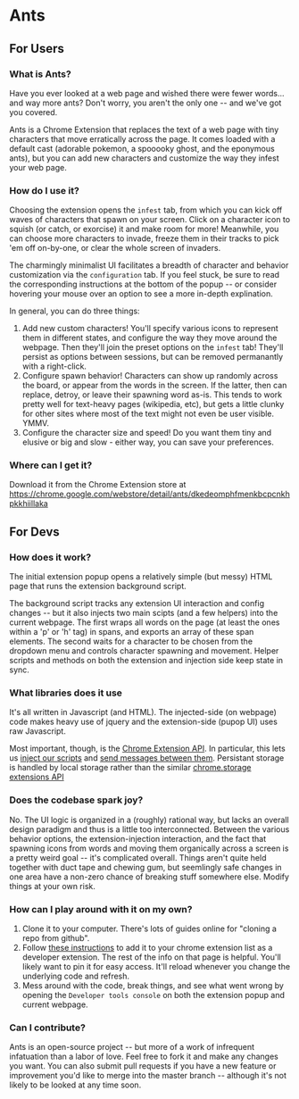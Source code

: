 # Ants

## For Users

### What is Ants?
Have you ever looked at a web page and wished there were fewer words... and way more ants? Don't worry, you aren't the only one -- and we've got you covered.

Ants is a Chrome Extension that replaces the text of a web page with tiny characters that move erratically across the page. It comes loaded with a default cast (adorable pokemon, a spooooky ghost, and the eponymous ants), but you can add new characters and customize the way they infest your web page.

### How do I use it?
Choosing the extension opens the `infest` tab, from which you can kick off waves of characters that spawn on your screen. Click on a character icon to squish (or catch, or exorcise) it and make room for more! Meanwhile, you can choose more characters to invade, freeze them in their tracks to pick 'em off on-by-one, or clear the whole screen of invaders.

The charmingly minimalist UI facilitates a breadth of character and behavior customization via the `configuration` tab. If you feel stuck, be sure to read the corresponding instructions at the bottom of the popup -- or consider hovering your mouse over an option to see a more in-depth explination.

In general, you can do three things:
1. Add new custom characters! You'll specify various icons to represent them in different states, and configure the way they move around the webpage. Then they'll join the preset options on the `infest` tab! They'll persist as options between sessions, but can be removed permanantly with a right-click.
2. Configure spawn behavior! Characters can show up randomly across the board, or appear from the words in the screen. If the latter, then can replace, detroy, or leave their spawning word as-is. This tends to work pretty well for text-heavy pages (wikipedia, etc), but gets a little clunky for other sites where most of the text might not even be user visible. YMMV.
3. Configure the character size and speed! Do you want them tiny and elusive or big and slow - either way, you can save your preferences.

### Where can I get it?
Download it from the Chrome Extension store at https://chrome.google.com/webstore/detail/ants/dkedeomphfmenkbcpcnkhpkkhiillaka

## For Devs

### How does it work?
The initial extension popup opens a relatively simple (but messy) HTML page that runs the extension background script.

The background script tracks any extension UI interaction and config changes -- but it also injects two main scipts (and a few helpers) into the current webpage. The first wraps all words on the page (at least the ones within a 'p' or 'h' tag) in spans, and exports an array of these span elements. The second waits for a character to be chosen from the dropdown menu and controls character spawning and movement. Helper scripts and methods on both the extension and injection side keep state in sync.

### What libraries does it use
It's all written in Javascript (and HTML). The injected-side (on webpage) code makes heavy use of jquery and the extension-side (pupop UI) uses raw Javascript.

Most important, though, is the [Chrome Extension API](https://developer.chrome.com/docs/extensions/mv3/getstarted/extensions-101/). In particular, this lets us [inject our scripts](https://developer.chrome.com/docs/extensions/reference/scripting/#method-executeScript) and [send messages between them](https://developer.chrome.com/docs/extensions/mv3/messaging/). Persistant storage is handled by local storage rather than the similar [chrome.storage extensions API](https://developer.chrome.com/docs/extensions/reference/storage/)

### Does the codebase spark joy?

No. The UI logic is organized in a (roughly) rational way, but lacks an overall design paradigm and thus is a little too interconnected. Between the various behavior options, the extension-injection interaction, and the fact that spawning icons from words and moving them organically across a screen is a pretty weird goal -- it's complicated overall. Things aren't quite held together with duct tape and chewing gum, but seemlingly safe changes in one area have a non-zero chance of breaking stuff somewhere else. Modify things at your own risk.

### How can I play around with it on my own?
1. Clone it to your computer. There's lots of guides online for "cloning a repo from github".
2. Follow [these instructions](https://developer.chrome.com/docs/extensions/mv3/getstarted/development-basics/#load-unpacke) to add it to your chrome extension list as a developer extension. The rest of the info on that page is helpful. You'll likely want to pin it for easy access. It'll reload whenever you change the underlying code and refresh.
3. Mess around with the code, break things, and see what went wrong by opening the `Developer tools console` on both the extension popup and current webpage.

### Can I contribute?
Ants is an open-source project -- but more of a work of infrequent infatuation than a labor of love. Feel free to fork it and make any changes you want. You can also submit pull requests if you have a new feature or improvement you'd like to merge into the master branch -- although it's not likely to be looked at any time soon.
